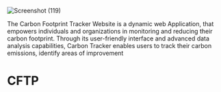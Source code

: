 ![Screenshot (119)](https://github.com/PratikKumarSingh2503/Carbon-Footprint-Tracker/assets/132550388/b556bac4-6d2a-4370-bc75-37d84d39ed9e)

The Carbon Footprint Tracker Website is a dynamic web Application, that empowers individuals and organizations in monitoring and reducing their carbon footprint. Through its user-friendly interface and advanced data analysis capabilities, Carbon Tracker enables users to track their carbon emissions, identify areas of improvement
# CFTP
